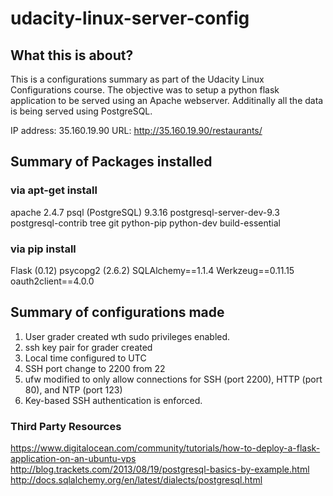 # udacity-linux-server-config

What this is about?
-------------------

This is a configurations summary as part of the Udacity Linux Configurations course. The objective was to setup a python flask application to be served using an Apache webserver. Additinally all the data is being served using PostgreSQL.

IP address: 35.160.19.90
URL: http://35.160.19.90/restaurants/


## Summary of Packages installed


### via apt-get install
apache 2.4.7
psql (PostgreSQL) 9.3.16
postgresql-server-dev-9.3
postgresql-contrib
tree
git
python-pip
python-dev
build-essential


### via pip install
Flask (0.12)
psycopg2 (2.6.2)
SQLAlchemy==1.1.4
Werkzeug==0.11.15
oauth2client==4.0.0


## Summary of configurations made
1. User grader created wth sudo privileges enabled.
2. ssh key pair for grader created
3. Local time configured to UTC
4. SSH port change to 2200 from 22
5. ufw modified to only allow connections for SSH (port 2200), HTTP (port 80), and NTP (port 123)
6. Key-based SSH authentication is enforced.


### Third Party Resources
https://www.digitalocean.com/community/tutorials/how-to-deploy-a-flask-application-on-an-ubuntu-vps
http://blog.trackets.com/2013/08/19/postgresql-basics-by-example.html
http://docs.sqlalchemy.org/en/latest/dialects/postgresql.html

